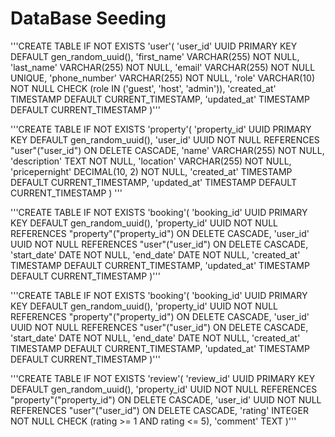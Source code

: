 # DataBase Seeding
'''CREATE TABLE IF NOT EXISTS 'user'(
    'user_id' UUID PRIMARY KEY DEFAULT gen_random_uuid(),
    'first_name' VARCHAR(255) NOT NULL,
    'last_name' VARCHAR(255) NOT NULL,
    'email' VARCHAR(255) NOT NULL UNIQUE,
    'phone_number' VARCHAR(255) NOT NULL,
    'role' VARCHAR(10) NOT NULL CHECK (role IN ('guest', 'host', 'admin')),
    'created_at' TIMESTAMP DEFAULT CURRENT_TIMESTAMP,
    'updated_at' TIMESTAMP DEFAULT CURRENT_TIMESTAMP
)'''

'''CREATE TABLE IF NOT EXISTS 'property'(
    'property_id' UUID PRIMARY KEY DEFAULT gen_random_uuid(),
    'user_id' UUID NOT NULL REFERENCES "user"("user_id") ON DELETE CASCADE,
    'name' VARCHAR(255) NOT NULL,
    'description' TEXT NOT NULL,
    'location' VARCHAR(255) NOT NULL,
    'pricepernight' DECIMAL(10, 2) NOT NULL,
    'created_at' TIMESTAMP DEFAULT CURRENT_TIMESTAMP,
    'updated_at' TIMESTAMP DEFAULT CURRENT_TIMESTAMP
)
'''

'''CREATE TABLE IF NOT EXISTS 'booking'(
    'booking_id' UUID PRIMARY KEY DEFAULT gen_random_uuid(),
    'property_id' UUID NOT NULL REFERENCES "property"("property_id") ON DELETE CASCADE,
    'user_id' UUID NOT NULL REFERENCES "user"("user_id") ON DELETE CASCADE,
    'start_date' DATE NOT NULL,
    'end_date' DATE NOT NULL,
    'created_at' TIMESTAMP DEFAULT CURRENT_TIMESTAMP,
    'updated_at' TIMESTAMP DEFAULT CURRENT_TIMESTAMP
)'''

'''CREATE TABLE IF NOT EXISTS 'booking'(
    'booking_id' UUID PRIMARY KEY DEFAULT gen_random_uuid(),
    'property_id' UUID NOT NULL REFERENCES "property"("property_id") ON DELETE CASCADE,
    'user_id' UUID NOT NULL REFERENCES "user"("user_id") ON DELETE CASCADE,
    'start_date' DATE NOT NULL,
    'end_date' DATE NOT NULL,
    'created_at' TIMESTAMP DEFAULT CURRENT_TIMESTAMP,
    'updated_at' TIMESTAMP DEFAULT CURRENT_TIMESTAMP
)'''

'''CREATE TABLE IF NOT EXISTS 'review'(
    'review_id' UUID PRIMARY KEY DEFAULT gen_random_uuid(),
    'property_id' UUID NOT NULL REFERENCES "property"("property_id") ON DELETE CASCADE,
    'user_id' UUID NOT NULL REFERENCES "user"("user_id") ON DELETE CASCADE,
    'rating' INTEGER NOT NULL CHECK (rating >= 1 AND rating <= 5),
    'comment' TEXT
)'''
